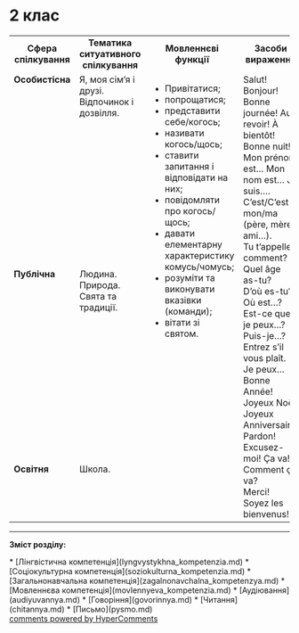 <div id="hypercomments_widget" class="js-hypercomments-widget invisible"></div>

# 2 клас

<table>
  <tr>
    <td width="10%" align="center"><b>Сфера спілкування</b></td>
    <td width="10%" align="center"><b>Тематика ситуативного спілкування</b></td>
    <td width="40%" align="center"><b>Мовленнєві функції</b></td>
    <td width="60%" align="center"><b>Засоби вираження</b></td>
  </tr>
  <tr>
    <td width="10%" style="vertical-align:top !important;">
<b>Особистісна</b></td>
    <td width="10%" style="vertical-align:top !important;">
Я, моя сім’я і друзі.<br>
Відпочинок і дозвілля.<br>
</td>
    <td width="40%" style="vertical-align:top !important;" rowspan="3">
<ul type="disc">
<li>Привітатися;</li>
<li>попрощатися;</li>
<li>представити себе/когось;</li>
<li>називати когось/щось;</li>
<li>ставити запитання і відповідати на них;</li>
<li>повідомляти про когось/щось;</li>
<li>давати елементарну характеристику комусь/чомусь;</li>
<li>розуміти та виконувати вказівки (команди);</li>
<li>вітати зі святом.</li>
</ul>
</td>
    <td width="60%" style="vertical-align:top !important;" rowspan="3">
Salut! Bonjour! Bonne journée! Au revoir! À bientôt! Bonne nuit!<br>
Mon prénom est… Mon nom est… Je suis….<br>
C’est/C’est mon/ma (père, mère, ami…).<br>
Tu t’appelles comment?<br>
Quel âge as-tu?<br>
D’où es-tu? Où est…?<br>
Est-ce que je peux…?<br>
Puis-je…?<br>
Entrez s’il vous plaît.<br>
Je peux…<br>
Bonne Année!<br>
Joyeux Noël!<br>
Joyeux Anniversaire!<br>
Pardon! Excusez-moi! Ça va! Comment ça va?<br>
Merci!<br>
Soyez les bienvenus!<br>
</td>
  </tr>
<tr>
    <td width="10%" style="vertical-align:top !important;">
<b>Публічна</b></td>
    <td width="10%" style="vertical-align:top !important;">
Людина.<br>
Природа.<br>
Свята та традиції.</td>
</tr>
<tr>
    <td width="10%" style="vertical-align:top !important;">
<b>Освітня</b></td>
    <td width="10%" style="vertical-align:top !important;">
Школа.</td>
</tr>
</table>

<hr>
<p><b>Зміст розділу:</b></p>
   * [Лінгвістична компетенція](lyngvystykhna_kompetenzia.md)
   * [Соціокультурна компетенція](soziokulturna_kompetenzia.md)
   * [Загальнонавчальна компетенція](zagalnonavchalna_kompetenzya.md)
   * [Мовленнєва компетенція](movlennyeva_kompetenzia.md)
       * [Аудіювання](audiyuvannya.md)
       * [Говоріння](govorinnya.md)
       * [Читання](chitannya.md)
       * [Письмо](pysmo.md)

<div class="js-hypercomments-container">
    <a href="http://hypercomments.com" class="hc-link" title="comments widget">comments powered by HyperComments</a>
</div>